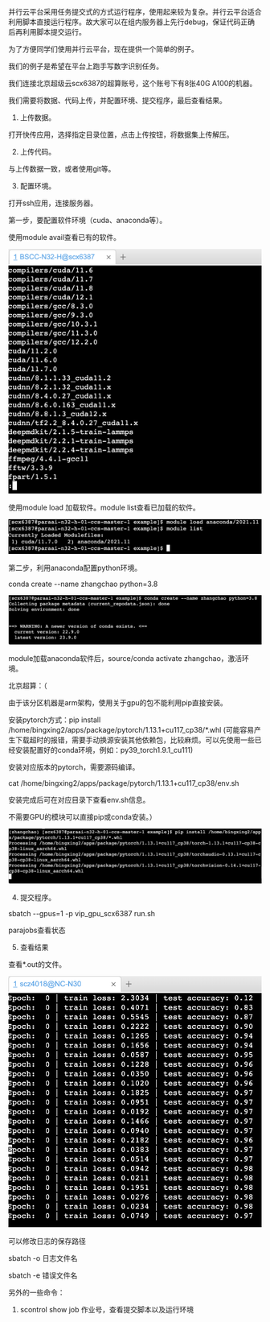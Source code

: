并行云平台采用任务提交式的方式运行程序，使用起来较为复杂。并行云平台适合利用脚本直接运行程序。故大家可以在组内服务器上先行debug，保证代码正确后再利用脚本提交运行。

为了方便同学们使用并行云平台，现在提供一个简单的例子。

我们的例子是希望在平台上跑手写数字识别任务。

我们连接北京超级云scx6387的超算账号，这个账号下有8张40G A100的机器。

我们需要将数据、代码上传，并配置环境、提交程序，最后查看结果。

1. 上传数据。

打开快传应用，选择指定目录位置，点击上传按钮，将数据集上传解压。

2. 上传代码。

与上传数据一致，或者使用git等。

3. 配置环境。

打开ssh应用，连接服务器。

第一步，要配置软件环境（cuda、anaconda等）。

使用module avail查看已有的软件。

![Alt text](image.png)

使用module load 加载软件。module list查看已加载的软件。

![Alt text](image-1.png)

第二步，利用anaconda配置python环境。

conda create --name zhangchao python=3.8

![Alt text](image-2.png)

module加载anaconda软件后，source/conda activate zhangchao，激活环境。

北京超算：（

由于该分区机器是arm架构，使用关于gpu的包不能利用pip直接安装。

安装pytorch方式：pip install /home/bingxing2/apps/package/pytorch/1.13.1+cu117_cp38/*.whl (可能容易产生下载超时的报错，需要手动换源安装其他依赖包，比较麻烦。可以先使用一些已经安装配置好的conda环境，例如：py39_torch1.9.1_cu111)

安装对应版本的pytorch，需要源码编译。

cat /home/bingxing2/apps/package/pytorch/1.13.1+cu117_cp38/env.sh

安装完成后可在对应目录下查看env.sh信息。

不需要GPU的模块可以直接pip或conda安装。）

![Alt text](image-3.png)

4. 提交程序。

sbatch --gpus=1 -p vip_gpu_scx6387 run.sh

parajobs查看状态

5. 查看结果

查看*.out的文件。

![Alt text](image-4.png)

可以修改日志的保存路径

sbatch -o 日志文件名

sbatch -e 错误文件名



另外的一些命令：

1. scontrol show job 作业号，查看提交脚本以及运行环境
